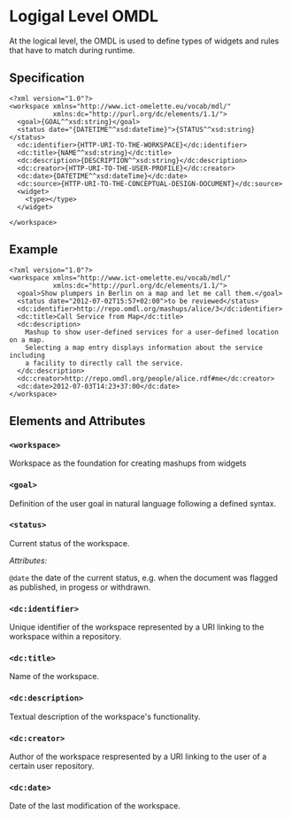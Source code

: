 # Logigal Level OMDL #

At the logical level, the OMDL is used to define types of widgets and rules that have to match during runtime.

## Specification

    <?xml version="1.0"?>
    <workspace xmlns="http://www.ict-omelette.eu/vocab/mdl/"
               xmlns:dc="http://purl.org/dc/elements/1.1/">
      <goal>{GOAL^^xsd:string}</goal>
      <status date="{DATETIME^^xsd:dateTime}">{STATUS^^xsd:string}</status>
      <dc:identifier>{HTTP-URI-TO-THE-WORKSPACE}</dc:identifier>
      <dc:title>{NAME^^xsd:string}</dc:title>
      <dc:description>{DESCRIPTION^^xsd:string}</dc:description>
      <dc:creator>{HTTP-URI-TO-THE-USER-PROFILE}</dc:creator>     
      <dc:date>{DATETIME^^xsd:dateTime}</dc:date>  
      <dc:source>{HTTP-URI-TO-THE-CONCEPTUAL-DESIGN-DOCUMENT}</dc:source>
      <widget>
        <type></type>
      </widget>
      
    </workspace>
    
## Example

    <?xml version="1.0"?>
    <workspace xmlns="http://www.ict-omelette.eu/vocab/mdl/"
               xmlns:dc="http://purl.org/dc/elements/1.1/">
      <goal>Show plumpers in Berlin on a map and let me call them.</goal>
      <status date="2012-07-02T15:57+02:00">to be reviewed</status>
      <dc:identifier>http://repo.omdl.org/mashups/alice/3</dc:identifier>
      <dc:title>Call Service from Map</dc:title>
      <dc:description>
        Mashup to show user-defined services for a user-defined location on a map.
        Selecting a map entry displays information about the service including
        a facility to directly call the service.
      </dc:description>
      <dc:creator>http://repo.omdl.org/people/alice.rdf#me</dc:creator>
      <dc:date>2012-07-03T14:23+37:00</dc:date>     
    </workspace>

## Elements and Attributes

### `<workspace>`

Workspace as the foundation for creating mashups from widgets

### `<goal>`

Definition of the user goal in natural language following a defined syntax.

### `<status>`

Current status of the workspace. 

*Attributes:*

`@date` the date of the current status, e.g. when the document was flagged as published, in progess or withdrawn.

### `<dc:identifier>`

Unique identifier of the workspace represented by a URI linking to the workspace within a repository.

### `<dc:title>`

Name of the workspace.

### `<dc:description>`

Textual description of the workspace's functionality.

### `<dc:creator>`

Author of the workspace respresented by a URI linking to the user of a certain user repository.

### `<dc:date>`

Date of the last modification of the workspace.

